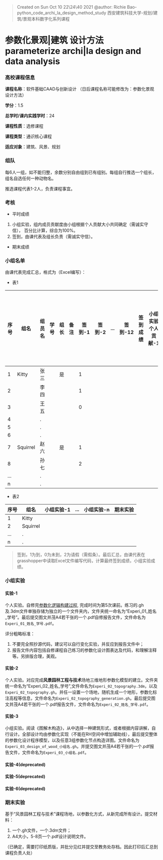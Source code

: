 > Created on Sun Oct 10 22\24\40 2021 @author: Richie Bao-python_code_archi_la_design_method_study 西安建筑科技大学-规划/建筑/景观本科数字化系列课程

# 参数化景观|建筑 设计方法 parameterize archi|la design and data analysis

### 高校课程信息
**课程名称**：软件基础CAAD与创新设计 （日后课程名称可能修改为：参数化景观设计方法）

**学分**：1.5

**总学时/课内实践学时**：24

**课程性质**：选修课程

**课程类型**：通识核心课程

**适应对象**：建筑、风景、规划

### 组队
每6人一组，如不能归整，余数分别自由组到已有组别。每组自行推选一个组长，组名自选任何一种动物名。

推选课程代表1-2人，负责课程事宜。

### 考核

* 平时成绩

1. 小组实验，组内成员贡献度由小组根据个人贡献大小共同确定（需诚实守信）， 百分比计算，综合为100%。
2. 签到，由课代表及组长负责（需诚实守信）。

* 期末成绩

### 小组名单
由课代表完成汇总，格式为（Excel编写）：

* 表1

| 序号  |  组名 | 组员名 |学号 | 组长  |  备注 |签到-1 |签到-2 |... |签到-12 | 签到成绩 |小组实验个人贡献-1|...|小组实验个人贡献-n|小组实验个人贡献成绩|期末实验个人贡献度|总成绩|
|---|---|---|---|---|---|---|---|---|---|---|---|---|---|---|---|---|
| 1  | Kitty  | 张三  |   | 是  |   |  1 |   |   |   |   |   |   |   |   |   |   |
| 2  |   | 李四  |   |   |   |  1 |   |   |   |   |   |   |   |   |   |   |
| 3  |   | 王五  |   |   |   |  0 |   |   |   |   |   |   |   |   |   |   |
| 4  |   | .  |   |   |   |   |   |   |   |   |   |   |   |   |   |   |
| 5  |   | .  |   |  |   |   |   |   |   |   |   |   |   |   |   |   |
| 6  |   | .  |   |   |   |   |   |   |   |   |   |   |   |   |   |   |
| 7  | Squirrel  | 赵六 |   | 是  |   | 1  |   |   |   |   |   |   |   |   |   |   |
| 8  |   | 孙七  |   |   |   |  2 |   |   |   |   |   |   |   |   |   |   |
| ...  |   | .  |   |   |   |   |   |   |   |   |   |   |   |   |   |   |
| n  |   |  . |   |   |   |   |   |   |   |   |   |   |   |   |   |   |

* 表2

| 序号  | 组名   | 小组实验-1  | ...  |  小组实验-n |期末实验|
|---|---|---|---|---|---|
|  1 | Kitty  |   |   |   |   |
|  2 | Squirrel  |   |   |   |   |
| ...  |  . |   |   |   |   |
| n  |  . |   |   |   |   |


> 签到，1为到，0为未到，2为请假（需假条）。最后汇总，由课代表在grasshopper中读取Excel文件编写代码，计算最终签到成绩，小组实验成绩。

### 小组实验
#### 实验-1
个人实验。自修完[参数化逻辑构建过程](http://cadesign.cn/course/2010_2020/3_gh_parameterized_logical_build_process/), 完成时间为第5次课前。练习的.gh及.3dm文件单独存储为独立的一个文件夹内，文件夹统一命名为“Experi_01_姓名_学号”。最后提交图文并茂A4若干张的一个.pdf自修报告文件，文件命名为`Experi_01_姓名_学号.pdf`。

评分粗略标准：

1. 不要完全照抄源代码，建议可以自行变化实验，并反应到报告文件中；
2. 报告文件内容包括自修课程自己练习的参数化设计图表达及代码，和理解注释等。另排版合理，美观。

#### 实验-2
个人实验。对应完成**风景园林工程与技术**场地三维地形参数化模型的建立。文件夹统一命名为“Experi_02_姓名_学号”,文件命名为`Experi_02_topography.3dm`，以及`Experi_02_topography.gh`。并任一设置一个场地，随机生成一个地形，参数化标注高程等信息，文件命名为`Experi_02_topography_generation.gh`。最后提交图文并茂A4若干张的一个.pdf报告文件，文件命名为`Experi_02_姓名_学号.pdf`。

#### 实验-3
小组实验。阅读《图解木构造》，从中选择一种建筑形式，或者根据内容讲解，自行设计。全部设计均由参数化实现（不能在RH空间中增加辅助线），最后提交整体的参数化设计程序模型，以及任意3组参数化节点构造详图。文件命名为`Experi_03_design_of_wood_小组名.gh`。并提交图文并茂A4若干张的一个.pdf报告文件，文件命名为`Experi_03_小组名.pdf`。

#### 实验-4(deprecated)


#### 实验-5(deprecated)


#### 实验-6(deprecated)


### 期末实验
基于“风景园林工程与技术”课程场地，以参数化方式，从新完成所有设计。提交材料：

1. 一个.gh文件，一个.3dm文件；
2. A4大小，5-8页一个.pdf设计说明文件。

（已确定，需要打印纸质版，并批分见红并提交至教务处存档。因此打印后汇总到课程负责人处）